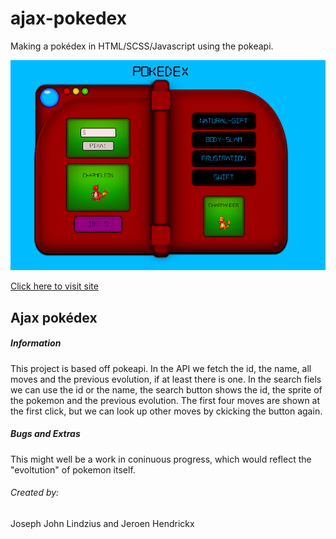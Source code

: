 # ajax-pokedex

Making a pokédex in HTML/SCSS/Javascript using the pokeapi.

![](./assets/img/pokedex.png)

[Click here to visit site](https://jeroen-jozef.github.io/ajax-pokedex/index.html)

## Ajax pokédex

##### Information
This project is based off pokeapi. In the API we fetch the id, the name, all moves and the previous evolution, if at least there is one. In the search fiels we can use the id or the name, the search button shows the id, the sprite of the pokemon and the previous evolution. The first four moves are shown at the first click, but we can look up other moves by ckicking the button again.

##### Bugs and Extras
This might well be a work in coninuous progress, which would reflect the "evoltution" of pokemon itself.

###### Created by: 
Joseph John Lindzius and Jeroen Hendrickx
